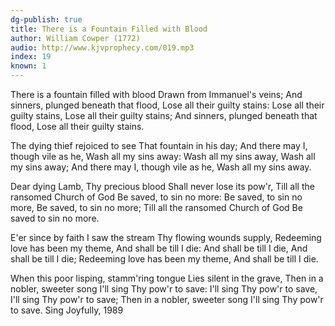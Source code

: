 ```yaml
---
dg-publish: true
title: There is a Fountain Filled with Blood
author: William Cowper (1772)
audio: http://www.kjvprophecy.com/019.mp3
index: 19
known: 1
---
```


There is a fountain filled with blood
Drawn from Immanuel's veins;
And sinners, plunged beneath that flood,
Lose all their guilty stains:
Lose all their guilty stains,
Lose all their guilty stains;
And sinners, plunged beneath that flood,
Lose all their guilty stains.

The dying thief rejoiced to see
That fountain in his day;
And there may I, though vile as he,
Wash all my sins away:
Wash all my sins away,
Wash all my sins away;
And there may I, though vile as he,
Wash all my sins away.

Dear dying Lamb, Thy precious blood
Shall never lose its pow'r,
Till all the ransomed Church of God
Be saved, to sin no more:
Be saved, to sin no more,
Be saved, to sin no more;
Till all the ransomed Church of God
Be saved to sin no more.

E'er since by faith I saw the stream
Thy flowing wounds supply,
Redeeming love has been my theme,
And shall be till I die:
And shall be till I die,
And shall be till I die;
Redeeming love has been my theme,
And shall be till I die.

When this poor lisping, stamm'ring tongue
Lies silent in the grave,
Then in a nobler, sweeter song
I'll sing Thy pow'r to save:
I'll sing Thy pow'r to save,
I'll sing Thy pow'r to save;
Then in a nobler, sweeter song
I'll sing Thy pow'r to save.
Sing Joyfully, 1989